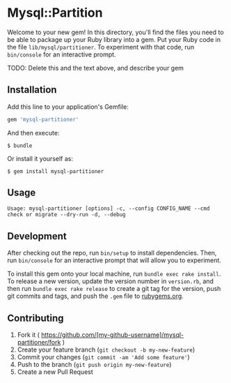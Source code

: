 # Mysql::Partition

Welcome to your new gem! In this directory, you'll find the files you need to be able to package up your Ruby library into a gem. Put your Ruby code in the file `lib/mysql/partitioner`. To experiment with that code, run `bin/console` for an interactive prompt.

TODO: Delete this and the text above, and describe your gem

## Installation

Add this line to your application's Gemfile:

```ruby
gem 'mysql-partitioner'
```

And then execute:

    $ bundle

Or install it yourself as:

    $ gem install mysql-partitioner

## Usage

`
Usage: mysql-partitioner [options]
    -c, --config CONFIG_NAME
        --cmd check or migrate
        --dry-run
    -d, --debug
`

## Development

After checking out the repo, run `bin/setup` to install dependencies. Then, run `bin/console` for an interactive prompt that will allow you to experiment.

To install this gem onto your local machine, run `bundle exec rake install`. To release a new version, update the version number in `version.rb`, and then run `bundle exec rake release` to create a git tag for the version, push git commits and tags, and push the `.gem` file to [rubygems.org](https://rubygems.org).

## Contributing

1. Fork it ( https://github.com/[my-github-username]/mysql-partitioner/fork )
2. Create your feature branch (`git checkout -b my-new-feature`)
3. Commit your changes (`git commit -am 'Add some feature'`)
4. Push to the branch (`git push origin my-new-feature`)
5. Create a new Pull Request
